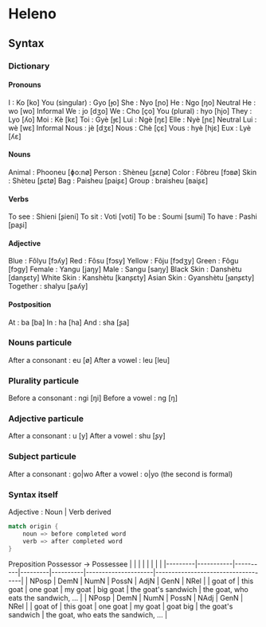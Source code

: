 # Heleno
## Syntax

### Dictionary
#### Pronouns

I : Ko [ko]
You (singular) : Gyo [ɟo]
She : Nyo [ɲo]
He : Ngo [ŋo]
Neutral He : wo [wo]
Informal We : jo [dʒo]
We : Cho [ço]
You (plural) : hyo [hjo]
They : Lyo [ʎo]
Moi : Kè [kɛ]
Toi : Gyè [ɟɛ]
Lui : Ngè [ŋɛ]
Elle : Nyè [ɲɛ]
Neutral Lui : wè [wɛ]
Informal Nous : jè [dʒɛ]
Nous : Chè [çɛ]
Vous : hyè [hjɛ]
Eux : Lyè [ʎɛ]



#### Nouns
Animal : Phooneu [ɸo:nø]
Person : Shèneu [ʂɛnø]
Color : Fôbreu [fɔʙø]
Skin : Shèteu [ʂɛtø]
Bag : Paisheu [paiʂɛ]
Group : braisheu [ʙaiʂɛ]

#### Verbs
To see : Shieni [ʂieni]
To sit : Voti [voti]
To be : Soumi [sumi] 
To have : Pashi [paʂi]

#### Adjective
Blue : Fôlyu [fɔʎy] 
Red  : Fôsu [fɔsy]
Yellow : Fôju [fɔdʒy]
Green : Fôgu [fɔgy]
Female : Yangu [jaŋy] 
Male : Sangu  [saŋy]
Black Skin : Danshètu [danʂɛty]
White Skin : Kanshètu [kanʂɛty]
Asian Skin : Gyanshètu [ɟanʂɛty]
Together : shalyu [ʂaʎy]


#### Postposition
At : ba [ba]
In : ha [ha]
And : sha [ʂa]

### Nouns particule 
After a consonant : eu [ø]
After a vowel : leu [leu]

### Plurality particule
Before a consonant : ngi [ŋi]
Before a vowel : ng [ŋ]

### Adjective particule 
After a consonant : u [y]
After a vowel : shu [ʂy]

### Subject particule
After a consonant :  go|wo
After a vowel : o|yo
(the second is formal)

### Syntax itself 
Adjective : Noun | Verb derived
```rust
match origin {
    noun => before completed word
    verb => after completed word
} 
```
Preposition
Possessor -> Possessee
|         |           |          |         |          |                     |                                    |
|---------|-----------|----------|---------|----------|---------------------|------------------------------------|
| NPosp   | DemN      | NumN     | PossN   | AdjN     | GenN                | NRel                               |
| goat of | this goat | one goat | my goat | big goat | the goat's sandwich | the goat, who eats the sandwich, … |
| NPosp   | DemN      | NumN     | PossN   | NAdj     | GenN                | NRel                               |
| goat of | this goat | one goat | my goat | goat big | the goat's sandwich | the goat, who eats the sandwich, … |
